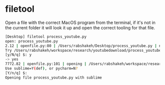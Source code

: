 # filetool
Open a file with the correct MacOS program from the terminal, if it's not in the current folder it will look it up and open the correct tooling for that file.

``` bash
[Desktop] filetool process_youtube.py
open: process_youtube.py
2.12 | openfile.py:80 | /Users/rabshakeh/Desktop/process_youtube.py | not found
Try /Users/rabshakeh/workspace/research/youtubedownload/process_youtube.py instead? 
[y/N/q] $: y
-> yes
7772.82 | openfile.py:101 | opening | /Users/rabshakeh/workspace/research/youtubedownload/process_youtube.py
Use sublime=Y(def), or pycharm=N? 
[Y/n/q] $: 
Opening file process_youtube.py with sublime
```
